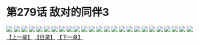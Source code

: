 # 第279话 敌对的同伴3
![](https://s1.baozimh.com/scomic/sanyanxiaotianlu-samanhua/0/278-0zjc/1.jpg)
![](https://s1.baozimh.com/scomic/sanyanxiaotianlu-samanhua/0/278-0zjc/2.jpg)
![](https://s1.baozimh.com/scomic/sanyanxiaotianlu-samanhua/0/278-0zjc/3.jpg)
![](https://s1.baozimh.com/scomic/sanyanxiaotianlu-samanhua/0/278-0zjc/4.jpg)
![](https://s1.baozimh.com/scomic/sanyanxiaotianlu-samanhua/0/278-0zjc/5.jpg)
![](https://s1.baozimh.com/scomic/sanyanxiaotianlu-samanhua/0/278-0zjc/6.jpg)
![](https://s1.baozimh.com/scomic/sanyanxiaotianlu-samanhua/0/278-0zjc/7.jpg)
![](https://s1.baozimh.com/scomic/sanyanxiaotianlu-samanhua/0/278-0zjc/8.jpg)
![](https://s1.baozimh.com/scomic/sanyanxiaotianlu-samanhua/0/278-0zjc/9.jpg)
![](https://s1.baozimh.com/scomic/sanyanxiaotianlu-samanhua/0/278-0zjc/10.jpg)
![](https://s1.baozimh.com/scomic/sanyanxiaotianlu-samanhua/0/278-0zjc/11.jpg)
![](https://s1.baozimh.com/scomic/sanyanxiaotianlu-samanhua/0/278-0zjc/12.jpg)
![](https://s1.baozimh.com/scomic/sanyanxiaotianlu-samanhua/0/278-0zjc/13.jpg)
![](https://s1.baozimh.com/scomic/sanyanxiaotianlu-samanhua/0/278-0zjc/14.jpg)
![](https://s1.baozimh.com/scomic/sanyanxiaotianlu-samanhua/0/278-0zjc/15.jpg)
![](https://s1.baozimh.com/scomic/sanyanxiaotianlu-samanhua/0/278-0zjc/16.jpg)
![](https://s1.baozimh.com/scomic/sanyanxiaotianlu-samanhua/0/278-0zjc/17.jpg)
![](https://s1.baozimh.com/scomic/sanyanxiaotianlu-samanhua/0/278-0zjc/18.jpg)
![](https://s1.baozimh.com/scomic/sanyanxiaotianlu-samanhua/0/278-0zjc/19.jpg)
![](https://s1.baozimh.com/scomic/sanyanxiaotianlu-samanhua/0/278-0zjc/20.jpg)
![](https://s1.baozimh.com/scomic/sanyanxiaotianlu-samanhua/0/278-0zjc/21.jpg)
![](https://s1.baozimh.com/scomic/sanyanxiaotianlu-samanhua/0/278-0zjc/22.jpg)
![](https://s1.baozimh.com/scomic/sanyanxiaotianlu-samanhua/0/278-0zjc/23.jpg)
![](https://s1.baozimh.com/scomic/sanyanxiaotianlu-samanhua/0/278-0zjc/24.jpg)
![](https://s1.baozimh.com/scomic/sanyanxiaotianlu-samanhua/0/278-0zjc/25.jpg)
[【上一章】](./278.md)
[【目录】](./README.md)
[【下一章】](./280.md)
